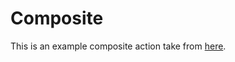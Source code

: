 # Composite

This is an example composite action take from [here](https://docs.github.com/en/actions/creating-actions/creating-a-composite-run-steps-action).
